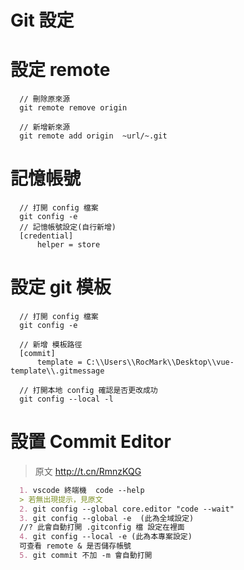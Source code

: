# Git 設定

# 設定 remote
```
  // 刪除原來源
  git remote remove origin

  // 新增新來源
  git remote add origin  ~url/~.git
```

# 記憶帳號
```
  // 打開 config 檔案
  git config -e 
  // 記憶帳號設定(自行新增)
  [credential]	
	  helper = store
```

# 設定 git 模板
```
  // 打開 config 檔案
  git config -e 

  // 新增 模板路徑
  [commit]
	  template = C:\\Users\\RocMark\\Desktop\\vue-template\\.gitmessage
  
  // 打開本地 config 確認是否更改成功
  git config --local -l
```

# 設置 Commit Editor
> 原文 http://t.cn/RmnzKQG
```md
  1. vscode 終端機  code --help
  > 若無出現提示，見原文 
  2. git config --global core.editor "code --wait"
  3. git config --global -e  (此為全域設定)
  //? 此會自動打開 .gitconfig 檔 設定在裡面
  4. git config --local -e (此為本專案設定)
  可查看 remote & 是否儲存帳號
  5. git commit 不加 -m 會自動打開
```